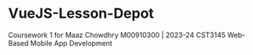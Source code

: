 # VueJS-Lesson-Depot
Coursework 1 for Maaz Chowdhry M00910300 | 2023-24 CST3145 Web-Based Mobile App Development
